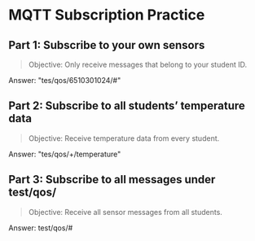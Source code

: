 # MQTT Subscription Practice


## Part 1: Subscribe to your own sensors

> Objective: Only receive messages that belong to your student ID.

Answer:  "tes/qos/6510301024/#"


## Part 2: Subscribe to all students’ temperature data

> Objective: Receive temperature data from every student.

Answer: "tes/qos/+/temperature"


## Part 3: Subscribe to all messages under test/qos/

> Objective: Receive all sensor messages from all students.

Answer: test/qos/#

